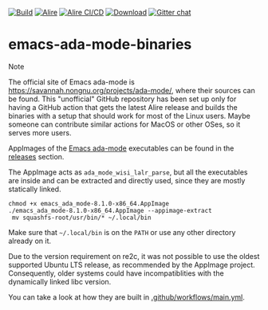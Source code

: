 [![Build](https://github.com/mgrojo/emacs-ada-mode-binaries/actions/workflows/main.yml/badge.svg)](https://github.com/mgrojo/alr2appimage/actions/workflows/main.yml)
[![Alire](https://img.shields.io/endpoint?url=https://alire.ada.dev/badges/emacs_ada_mode.json)](https://alire.ada.dev/crates/emacs_ada_mode.html)
[![Alire CI/CD](https://img.shields.io/endpoint?url=https://alire-crate-ci.ada.dev/badges/emacs_ada_mode.json)](https://alire-crate-ci.ada.dev/crates/emacs_ada_mode.html)
[![Download][download-img]][download]
[![Gitter chat](https://badges.gitter.im/gitterHQ/gitter.png)](https://gitter.im/ada-lang/Lobby)

  [download-img]: https://img.shields.io/github/downloads/mgrojo/emacs-ada-mode-binaries/total.svg
  [download]: https://github.com/mgrojo/emacs-ada-mode-binaries/releases
  
# emacs-ada-mode-binaries
> [!NOTE]  
> The official site of Emacs ada-mode is https://savannah.nongnu.org/projects/ada-mode/, where their sources can be found. This "unofficial" GitHub repository has been set up only for having a GitHub action that gets the latest Alire release and builds the binaries with a setup that  should work for most of the Linux users. Maybe someone can contribute similar actions for MacOS or other OSes, so it serves more users. 

AppImages of the [Emacs ada-mode](https://www.nongnu.org/ada-mode/) executables can be found in the [releases](https://github.com/mgrojo/emacs-ada-mode-binaries/releases) section.

The AppImage acts as `ada_mode_wisi_lalr_parse`, but all the executables are inside and can be extracted and directly used, since they are mostly statically linked. 

```
chmod +x emacs_ada_mode-8.1.0-x86_64.AppImage
./emacs_ada_mode-8.1.0-x86_64.AppImage --appimage-extract
 mv squashfs-root/usr/bin/* ~/.local/bin
```

Make sure that `~/.local/bin` is on the `PATH` or use any other directory already on it.

Due to the version requirement on re2c, it was not possible to use the oldest supported Ubuntu LTS release, as recommended by the AppImage project. Consequently, older systems could have incompatiblities with the dynamically linked libc version.

You can take a look at how they are built in [.github/workflows/main.yml](.github/workflows/main.yml).
